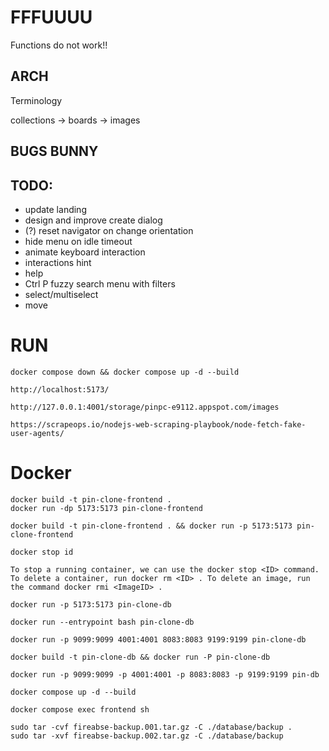 # FFFUUUU

Functions do not work!!

## ARCH

Terminology

collections -> boards -> images

## BUGS BUNNY

## TODO:

- update landing
- design and improve create dialog
- (?) reset navigator on change orientation
- hide menu on idle timeout
- animate keyboard interaction
- interactions hint
- help
- Ctrl P fuzzy search menu with filters
- select/multiselect
- move

# RUN

    docker compose down && docker compose up -d --build

    http://localhost:5173/

    http://127.0.0.1:4001/storage/pinpc-e9112.appspot.com/images

    https://scrapeops.io/nodejs-web-scraping-playbook/node-fetch-fake-user-agents/

# Docker

    docker build -t pin-clone-frontend .
    docker run -dp 5173:5173 pin-clone-frontend

    docker build -t pin-clone-frontend . && docker run -p 5173:5173 pin-clone-frontend

    docker stop id

    To stop a running container, we can use the docker stop <ID> command. To delete a container, run docker rm <ID> . To delete an image, run the command docker rmi <ImageID> .

    docker run -p 5173:5173 pin-clone-db

    docker run --entrypoint bash pin-clone-db

    docker run -p 9099:9099 4001:4001 8083:8083 9199:9199 pin-clone-db

    docker build -t pin-clone-db && docker run -P pin-clone-db

    docker run -p 9099:9099 -p 4001:4001 -p 8083:8083 -p 9199:9199 pin-db

    docker compose up -d --build

    docker compose exec frontend sh

    sudo tar -cvf fireabse-backup.001.tar.gz -C ./database/backup .
    sudo tar -xvf fireabse-backup.002.tar.gz -C ./database/backup
